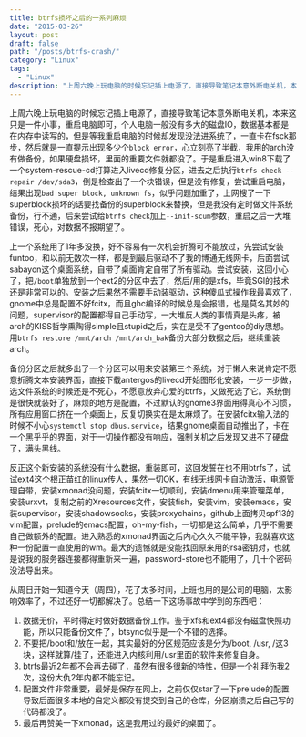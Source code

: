 ```yaml
---
title: btrfs损坏之后的一系列麻烦
date: "2015-03-26"
layout: post
draft: false
path: "/posts/btrfs-crash/"
category: "Linux"
tags:
  - "Linux"
description: "上周六晚上玩电脑的时候忘记插上电源了，直接导致笔记本意外断电关机，本来这只是一件小事，重启电脑即可，个人电脑一般没有多大的磁盘IO，数据基本都是在内存中读写的，但是等我重启电脑的时候却发现没法进系统了..."
---
```


上周六晚上玩电脑的时候忘记插上电源了，直接导致笔记本意外断电关机，本来这只是一件小事，重启电脑即可，个人电脑一般没有多大的磁盘IO，数据基本都是在内存中读写的，但是等我重启电脑的时候却发现没法进系统了，一直卡在fsck那步，然后就是一直提示出现多少个`block error`，心立刻亮了半截，我用的arch没有做备份，如果硬盘损坏，里面的重要文件就都没了。于是重启进入win8下载了一个system-rescue-cd打算进入livecd修复分区，进去之后执行`btrfs check --repair /dev/sda3`，倒是检查出了一个块错误，但是没有修复，尝试重启电脑，结果出现`bad super block, unknown fs`，似乎问题加重了，上网搜了一下superblock损坏的话要找备份的superblock来替换，但是我没有定时做文件系统备份，行不通，后来尝试给`btrfs check`加上`--init-scum`参数，重启之后一大堆错误，死心，对数据不报期望了。

上一个系统用了1年多没换，好不容易有一次机会折腾可不能放过，先尝试安装funtoo，和以前无数次一样，都是到最后驱动不了我的博通无线网卡，后面尝试sabayon这个桌面系统，自带了桌面肯定自带了所有驱动。尝试安装，这回小心了，把`/boot`单独放到一个ext2的分区中去了，然后/用的是xfs，毕竟SGI的技术还是非常可以的。安装之后果然不需要手动装驱动，这种傻瓜式操作我最喜欢了，gnome中总是配置不好fcitx，而且ghc编译的时候总是会报错，也是莫名其妙的问题，supervisor的配置都得自己手动写，一大堆反人类的事情真是头疼，被arch的KISS哲学熏陶得simple且stupid之后，实在是受不了gentoo的diy思想。用`btrfs restore /mnt/arch /mnt/arch_bak`备份大部分数据之后，继续重装arch。

备份分区之后就多出了一个分区可以用来安装第三个系统，对于懒人来说肯定不愿意折腾文本安装界面，直接下载antergos的livecd开始图形化安装，一步一步做，选文件系统的时候还是不死心，不愿意放弃心爱的btrfs，又做死选了它。系统倒是很快就装好了，麻烦的地方是配置，不过默认的gnome3界面用得真心不习惯，所有应用窗口挤在一个桌面上，反复切换实在是太麻烦了。在安装fcitx输入法的时候不小心`systemctl stop dbus.service`，结果gnome桌面自动推出了，卡在一个黑乎乎的界面，对于一切操作都没有响应，强制关机之后发现又进不了硬盘了，满头黑线。

反正这个新安装的系统没有什么数据，重装即可，这回发誓在也不用btrfs了，试试ext4这个根正苗红的linux传人，果然一切OK，有线无线网卡自动激活，电源管理自带，安装xmonad没问题，安装fcitx一切顺利，安装dmenu用来管理菜单，安装urxvt，复制之前的Xresources文件，安装fish，安装vim，安装emacs，安装supervisor，安装shadowsocks，安装proxychains，github上面拷贝spf13的vim配置，prelude的emacs配置，oh-my-fish，一切都是这么简单，几乎不需要自己做额外的配置。进入熟悉的xmonad界面之后内心久久不能平静，我就喜欢这种一份配置一直使用的wm。最大的遗憾就是没能找回原来用的rsa密钥对，也就是说我的服务器连接都得重新来一遍，password-store也不能用了，几十个密码没法导出来。

从周日开始一知道今天（周四），花了太多时间，上班也用的是公司的电脑，太影响效率了，不过还好一切都解决了。总结一下这场事故中学到的东西吧：

1. 数据无价，平时得定时做好数据备份工作。鉴于xfs和ext4都没有磁盘快照功能，所以只能备份文件了，btsync似乎是一个不错的选择。
2. 不要把/boot和/放在一起，其实最好的分区规范应该是分为/boot, /usr, /这3块，这样就算/挂了，还能进入内核利用/usr里面的软件来修复自身。
3. btrfs最近2年都不会再去碰了，虽然有很多很新的特性，但是一个礼拜伤我2次，这份大仇2年内都不能忘记。
4. 配置文件非常重要，最好是保存在网上，之前仅仅star了一下prelude的配置导致后面很多本地的自定义都没有提交到自己的仓库，分区崩溃之后自己写的代码都没了。
5. 最后再赞美一下xmonad，这是我用过的最好的桌面了。
